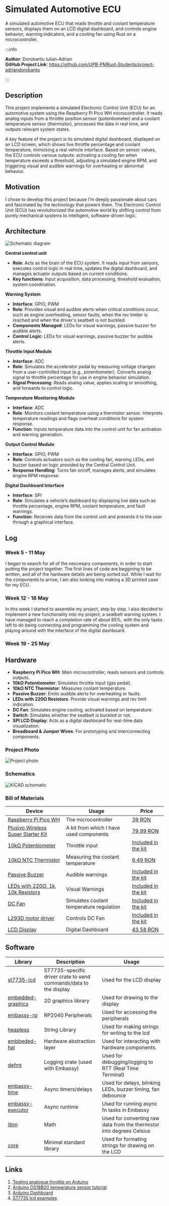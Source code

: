 # Simulated Automotive ECU
A simulated automotive ECU that reads throttle and coolant temperature sensors, displays them on an LCD digital dashboard, and controls engine behavior, warning indicators, and a cooling fan using Rust on a microcontroller.

:::info 

**Author**: Dorobantu Iulian-Adrian \
**GitHub Project Link**: https://github.com/UPB-PMRust-Students/project-adriandorobantu

:::

## Description

This project implements a simulated Electronic Control Unit (ECU) for an automotive system using the Raspberry Pi Pico WH microcontroller. It reads analog inputs from a throttle position sensor (potentiometer) and a coolant temperature sensor (thermistor), processes the data in real time, and outputs relevant system states.

A key feature of the project is its simulated digital dashboard, displayed on an LCD screen, which shows live throttle percentage and coolant temperature, mimicking a real vehicle interface. Based on sensor values, the ECU controls various outputs: activating a cooling fan when temperature exceeds a threshold, adjusting a simulated engine RPM, and triggering visual and audible warnings for overheating or abnormal behavior.

## Motivation

I chose to develop this project because I’m deeply passionate about cars and fascinated by the technology that powers them. The Electronic Control Unit (ECU) has revolutionized the automotive world by shifting control from purely mechanical systems to intelligent, software-driven logic. 

## Architecture 

![Schematic diagram](updated_schematic.webp)

**Central control unit**
- **Role**: Acts as the brain of the ECU system. It reads input from sensors, executes control logic in real time, updates the digital dashboard, and manages actuator outputs based on current conditions.
- **Key functions**: Input acquisition, data processing, threshold evaluation, system coordination.

**Warning System**
- **Interface**: GPIO, PWM 
- **Role**: Provides visual and audible alerts when critical conditions occur, such as engine overheating, sensor faults, when the rev limiter is reached and when the driver's seatbelt is not buckled.
- **Components Managed**: LEDs for visual warnings, passive buzzer for audible alerts. 
- **Control Logic**: LEDs for visual warnings, passive buzzer for audible alerts.

**Throttle Input Module**
- **Interface**: ADC
- **Role**: Simulates the accelerator pedal by measuring voltage changes from a user-controlled input (e.g., potentiometer). Converts analog signal to throttle percentage for use in engine behavior simulation.
- **Signal Processing**: Reads analog value, applies scaling or smoothing, and forwards to control logic.

**Temperature Monitoring Module**
- **Interface**: ADC
- **Role**: Monitors coolant temperature using a thermistor sensor. Interprets temperature readings and flags overheat conditions for system response.
- **Function**: Inputs temperature data into the control unit for fan activation and warning generation.

**Output Control Module**
- **Interface**: GPIO, PWM
- **Role**: Controls actuators such as the cooling fan, warning LEDs, and buzzer based on logic provided by the Central Control Unit.
- **Response Handling**: Turns fan on/off, manages alerts, and simulates engine RPM response.

**Digital Dashboard Interface**
- **Interface**: SPI
- **Role**: Simulates a vehicle’s dashboard by displaying live data such as throttle percentage, engine RPM, coolant temperature, and fault warnings.
- **Function**: Receives data from the control unit and presents it to the user through a graphical interface.


## Log

### Week 5 - 11 May
I began to search for all of the neccesary components, in order to start putting the project together. The first lines of code are beggining to be written, and all of the hardware details are being sorted out. While I wait for the components to arrive, I am also looking into making a 3D printed case for my ECU.

### Week 12 - 18 May
In this week I started to assemble my project, step by step. I also decided to implement a new functionality into my project, a seatbelt warning system. I have managed to reach a completion rate of about 85%, with the only tasks left to do being connecting and programming the cooling system and playing around with the interface of the digital dashboard.

### Week 19 - 25 May

## Hardware

- **Raspberry Pi Pico WH**: Main microcontroller, reads sensors and controls outputs.
- **10kΩ Potentiometer**: Simulates throttle input (gas pedal).
- **10kΩ NTC Thermistor**: Measures coolant temperature.
- **Passive Buzzer**: Emits audible alerts for overheating or faults.
- **LEDs with 220Ω Resistors**: Provide visual warnings and rev limit indication.
- **DC Fan**: Simulates engine cooling, activated based on temperature.
- **Switch**: Simulates whether the seatbelt is buckled or not.
- **SPI LCD Display**: Acts as a digital dashboard for real-time data visualization.
- **Breadboard & Jumper Wires**: For prototyping and interconnecting components.

### Project Photo

![Project photo](project_photo.webp)

### Schematics

![KiCAD schematic](updated_kicad.svg)

### Bill of Materials


| Device | Usage | Price |
|--------|--------|-------|
| [Raspberry Pi Pico WH](https://www.raspberrypi.com/documentation/microcontrollers/raspberry-pi-pico.html) | The microcontroller | [39 RON](https://www.optimusdigital.ro/ro/placi-raspberry-pi/12395-raspberry-pi-pico-wh.html?search_query=Raspberry+Pi+Pico+WH&results=26) |
| [Plusivo Wireless Super Starter Kit](https://www.plusivo.com/electronics-kit/66-plusivo-wireless-super-starter-kit-with-esp8266-programmable-with-arduino-ide.html) | A kit from which I have used components | [79,99 RON](https://www.optimusdigital.ro/en/optimus-digital-kits/7356-kit-wireless-super-starter-cu-esp8266.html?search_query=plusivo+starter+kit&results=16) |
| [10kΩ Potentiometer](https://www.plusivo.com/electronics-kit/66-plusivo-wireless-super-starter-kit-with-esp8266-programmable-with-arduino-ide.html) | Throttle input | [Included in the kit](https://www.optimusdigital.ro/en/optimus-digital-kits/7356-kit-wireless-super-starter-cu-esp8266.html?search_query=plusivo+starter+kit&results=16) |
| [10kΩ NTC Thermistor](https://www.optimusdigital.ro/ro/senzori-senzori-de-temperatura/8203-termistor-ntc-de-10k-rezistent-la-apa-cu-cablu-de-05-m.html?s) | Measuring the coolant temperature | [6,49 RON](https://www.optimusdigital.ro/ro/senzori-senzori-de-temperatura/8203-termistor-ntc-de-10k-rezistent-la-apa-cu-cablu-de-05-m.html?s) |
| [Passive Buzzer](https://www.plusivo.com/electronics-kit/66-plusivo-wireless-super-starter-kit-with-esp8266-programmable-with-arduino-ide.html) | Audible warnings | [Included in the kit](https://www.optimusdigital.ro/en/optimus-digital-kits/7356-kit-wireless-super-starter-cu-esp8266.html?search_query=plusivo+starter+kit&results=16) |
| [LEDs with 220Ω, 1k, 10k Resistors](https://www.plusivo.com/electronics-kit/66-plusivo-wireless-super-starter-kit-with-esp8266-programmable-with-arduino-ide.html) | Visual Warnings | [Included in the kit](https://www.optimusdigital.ro/en/optimus-digital-kits/7356-kit-wireless-super-starter-cu-esp8266.html?search_query=plusivo+starter+kit&results=16) |
| [DC Fan](https://www.plusivo.com/electronics-kit/66-plusivo-wireless-super-starter-kit-with-esp8266-programmable-with-arduino-ide.html) | Simulates coolant temperature regulation | [Included in the kit](https://www.optimusdigital.ro/en/optimus-digital-kits/7356-kit-wireless-super-starter-cu-esp8266.html?search_query=plusivo+starter+kit&results=16) |
| [L293D motor driver](https://www.plusivo.com/electronics-kit/66-plusivo-wireless-super-starter-kit-with-esp8266-programmable-with-arduino-ide.html) | Controls DC Fan | [Included in the kit](https://www.optimusdigital.ro/en/optimus-digital-kits/7356-kit-wireless-super-starter-cu-esp8266.html?search_query=plusivo+starter+kit&results=16) |
| [LCD Display](https://ardushop.ro/ro/electronica/2124-modul-lcd-spi-128x160-6427854032546.html) | Digital Dashboard | [43,58 RON](https://ardushop.ro/ro/electronica/2124-modul-lcd-spi-128x160-6427854032546.html) |


## Software

| Library | Description | Usage |
|---------|-------------|-------|
| [st7735-lcd](https://crates.io/crates/st7735-lcd) | ST7735-specific driver crate to send commands/data to the display | Used for the LCD display |
| [embedded-graphics](https://github.com/embedded-graphics/embedded-graphics) | 2D graphics library | Used for drawing to the display |
| [embassy-rp](https://github.com/embassy-rs/embassy/tree/main/embassy-rp) | RP2040 Peripherals | Used for accessing the peripherals |
| [heapless](https://github.com/rust-embedded/heapless) | String Library | 	Used for making strings for writing to the lcd |
| [embbeded-hal](https://github.com/rust-embedded/embedded-hal) | Hardware abstraction layer | 	Used for interacting with hardware components. |
| [defmt](https://github.com/knurling-rs/defmt) | Logging crate (used with Embassy)| 	Used for debugging/logging to RTT (Real Time Terminal)|
| [embassy-time](https://github.com/embassy-rs/embassy/tree/main/embassy-time) | Async timers/delays | 	Used for delays, blinking LEDs, buzzer timing, fan debounce|
| [embassy-executor](https://github.com/embassy-rs/embassy/tree/main/embassy-executor) | Async runtime | 	Used for running async fn tasks in Embassy|
| [libm](https://crates.io/crates/libm) | Math | 	Used for converting raw data from the thermistor into degrees Celsius|
| [core](https://doc.rust-lang.org/core/) | Minimal standard library | 	Used for formating strings for drawing on the LCD|


## Links

1. [Testing analogue throttle on Arduino](https://www.youtube.com/watch?v=HzXL2NGaWAs)
2. [Arduino DS18B20 temperature sensor tutorial](https://www.youtube.com/watch?v=lIpgGru2Wv0)
3. [Arduino Dashboard](https://www.youtube.com/watch?v=L3ufJTFX2v0)
4. [ST7735 lcd examples](https://github.com/sajattack/st7735-lcd-examples)
